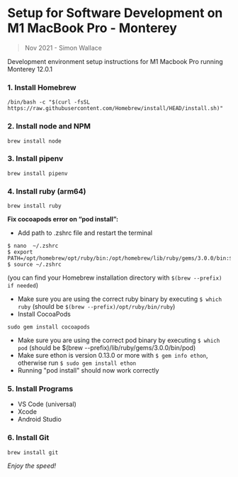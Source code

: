 # Setup for Software Development on M1 MacBook Pro - Monterey
> Nov 2021 - Simon Wallace

Development environment setup instructions for M1 Macbook Pro running Monterey 12.0.1

### 1. Install Homebrew
```
/bin/bash -c "$(curl -fsSL https://raw.githubusercontent.com/Homebrew/install/HEAD/install.sh)"
```
### 2. Install node and NPM
```
brew install node
```
### 3. Install pipenv 
```
brew install pipenv 
```
### 4. Install ruby (arm64)
```
brew install ruby
```
**Fix cocoapods error on “pod install”:**
* Add path to .zshrc file and restart the terminal

```
$ nano  ~/.zshrc 
$ export PATH=/opt/homebrew/opt/ruby/bin:/opt/homebrew/lib/ruby/gems/3.0.0/bin:$PATH 
$ source ~/.zshrc
```
(you can find your Homebrew installation directory with ```$(brew --prefix) if needed```)  
* Make sure you are using the correct ruby binary by executing ```$ which ruby``` (should be ```$(brew --prefix)/opt/ruby/bin/ruby```)
* Install CocoaPods 
```
sudo gem install cocoapods
```
* Make sure you are using the correct pod binary by executing ```$ which pod``` (should be $(brew --prefix)/lib/ruby/gems/3.0.0/bin/pod)  
* Make sure ethon is version 0.13.0 or more with ```$ gem info ethon```, otherwise run ```$ sudo gem install ethon```
* Running "pod install" should now work correctly 

### 5. Install Programs
* VS Code (universal)
* Xcode
* Android Studio

### 6. Install Git
```
brew install git
```

*Enjoy the speed!*  






